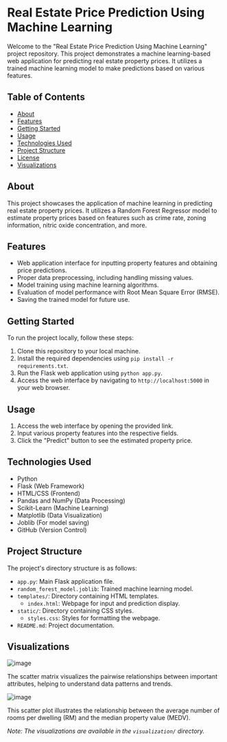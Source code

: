 # Real Estate Price Prediction Using Machine Learning

Welcome to the "Real Estate Price Prediction Using Machine Learning" project repository. This project demonstrates a machine learning-based web application for predicting real estate property prices. It utilizes a trained machine learning model to make predictions based on various features.

## Table of Contents
- [About](#about)
- [Features](#features)
- [Getting Started](#getting-started)
- [Usage](#usage)
- [Technologies Used](#technologies-used)
- [Project Structure](#project-structure)
- [License](#license)
- [Visualizations](#visualizations)

## About
This project showcases the application of machine learning in predicting real estate property prices. It utilizes a Random Forest Regressor model to estimate property prices based on features such as crime rate, zoning information, nitric oxide concentration, and more.

## Features
- Web application interface for inputting property features and obtaining price predictions.
- Proper data preprocessing, including handling missing values.
- Model training using machine learning algorithms.
- Evaluation of model performance with Root Mean Square Error (RMSE).
- Saving the trained model for future use.

## Getting Started
To run the project locally, follow these steps:

1. Clone this repository to your local machine.
2. Install the required dependencies using `pip install -r requirements.txt`.
3. Run the Flask web application using `python app.py`.
4. Access the web interface by navigating to `http://localhost:5000` in your web browser.

## Usage
1. Access the web interface by opening the provided link.
2. Input various property features into the respective fields.
3. Click the "Predict" button to see the estimated property price.

## Technologies Used
- Python
- Flask (Web Framework)
- HTML/CSS (Frontend)
- Pandas and NumPy (Data Processing)
- Scikit-Learn (Machine Learning)
- Matplotlib (Data Visualization)
- Joblib (For model saving)
- GitHub (Version Control)

## Project Structure
The project's directory structure is as follows:

- `app.py`: Main Flask application file.
- `random_forest_model.joblib`: Trained machine learning model.
- `templates/`: Directory containing HTML templates.
  - `index.html`: Webpage for input and prediction display.
- `static/`: Directory containing CSS styles.
  - `styles.css`: Styles for formatting the webpage.
- `README.md`: Project documentation.



## Visualizations
![image](https://github.com/ProSudipta/ML_PROJECT1/assets/105074592/d4b91f1b-5f99-4d79-b9ef-8bca532d8498)


The scatter matrix visualizes the pairwise relationships between important attributes, helping to understand data patterns and trends.

![image](https://github.com/ProSudipta/ML_PROJECT1/assets/105074592/e6d5fc40-d524-4bda-9059-d2cc55aaab88)


This scatter plot illustrates the relationship between the average number of rooms per dwelling (RM) and the median property value (MEDV).

*Note: The visualizations are available in the `visualization/` directory.*

